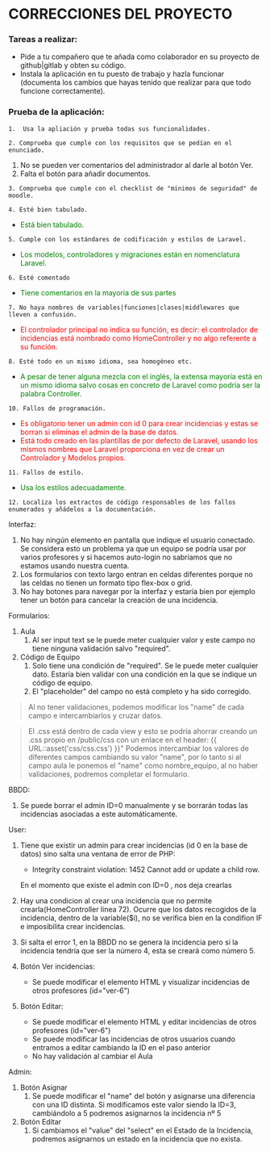 # CORRECCIONES DEL PROYECTO

### Tareas a realizar:
- Pide a tu compañero que te añada como colaborador en su proyecto de github|gitlab y obten su código. 
- Instala la aplicación en tu puesto de trabajo y hazla funcionar (documenta los cambios que hayas tenido que realizar para que todo funcione correctamente).

### Prueba de la aplicación:

`1.  Usa la apliación y prueba todas sus funcionalidades. `


   
`2. Comprueba que cumple con los requisitos que se pedían en el enunciado.`

1. No se pueden ver comentarios del administrador al darle al botón Ver.
2. Falta el botón para añadir documentos.

`3. Comprueba que cumple con el checklist de "mínimos de seguridad" de moodle.`
   
`4. Esté bien tabulado.`
   -   <span style="color: green;">Está bien tabulado.</span> 

`5. Cumple con los estándares de codificación y estilos de Laravel.`
-   <span style="color: green;">Los modelos, controladores y migraciones están en nomenclatura Laravel.</span> 

`6. Esté comentado`
- <span style="color: green;">Tiene comentarios en la mayoria de sus partes</span> 
   
`7. No haya nombres de variables|funciones|clases|middlewares que lleven a confusión.`
   
 -  <span style="color: red;">El controlador principal no indica su función, es decir: el controlador de incidencias está nombrado como HomeController y no algo referente a su función.</span> 

`8. Esté todo en un mismo idioma, sea homogéneo etc.`
   
- <span style="color: green;">A pesar de tener alguna mezcla con el inglés, la extensa mayoría está en un mismo idioma salvo cosas en concreto de Laravel como podría ser la palabra Controller.</span> 
  
`10. Fallos de programación.`

- <span style="color: red;">Es obligatorio tener un admin con id 0 para crear incidencias y estas se borran si eliminas el admin de la base de datos.</span> 
- <span style="color: red;"> Está todo creado en las plantillas de por defecto de Laravel, usando los mismos nombres que Laravel proporciona en vez de crear un Controlador y Modelos propios. </span> 

`11. Fallos de estilo.`

-  <span style="color: green;">Usa los estilos adecuadamente.</span> 

`12. Localiza los extractos de código responsables de los fallos enumerados y añádelos a la documentación.`

Interfaz:

1. No hay ningún elemento en pantalla que indique el usuario conectado. Se considera esto un problema ya que un equipo se podría usar por varios profesores y si hacemos auto-login no sabríamos que no estamos usando nuestra cuenta.
2. Los formularios con texto largo entran en celdas diferentes porque no las celdas no tienen un formato tipo flex-box o grid.
3. No hay botones para navegar por la interfaz y estaría bien por ejemplo tener un botón para cancelar la creación de una incidencia.
   
Formularios:

1.  Aula
    1. Al ser input text se le puede meter cualquier valor y este campo no tiene ninguna validación salvo "required". 
2. Código de Equipo
   1. Solo tiene una condición de "required". Se le puede meter cualquier dato. Estaría bien validar con una condición en la que se indique un código de equipo. 
   2. El "placeholder" del campo no está completo y ha sido corregido.

> Al no tener validaciones, podemos modificar los "name" de cada campo e intercambiarlos y cruzar datos.

> El .css está dentro de cada view y esto se podría ahorrar creando un .css propio en /public/css con un enlace en el header: {{ URL::asset('css/css.css') }}"
> Podemos intercambiar los valores de diferentes campos cambiando su valor "name", por lo tanto si al campo aula le ponemos el "name" como nombre_equipo, al no haber validaciones, podremos completar el formulario.


BBDD:

1. Se puede borrar el admin ID=0 manualmente y se borrarán todas las incidencias asociadas a este automáticamente. 
   

User:

1. Tiene que existir un admin para crear incidencias (id 0 en la base de datos) sino salta una ventana de error de PHP:
    - Integrity constraint violation: 1452 Cannot add or update a child row.

    En el momento que existe el admin con ID=0 , nos deja crearlas

2. Hay una condicion al crear una incidencia que no permite crearla(HomeController linea 72). Ocurre que los datos recogidos de la incidencia, dentro de la variable($i), no se verifica bien en la condifion IF e imposibilita crear incidencias.

3. Si salta el error 1, en la BBDD no se genera la incidencia pero si la incidencia tendría que ser la número 4, esta se creará como número 5.

4. Botón Ver incidencias:
    - Se puede modificar el elemento HTML y visualizar incidencias de otros profesores (id="ver-6")
  
5. Botón Editar:
    - Se puede modificar el elemento HTML y editar incidencias de otros profesores (id="ver-6")
    - Se puede modificar las incidencias de otros usuarios cuando entramos a editar cambiando la ID en el paso anterior
    - No hay validación al cambiar el Aula

Admin:

1. Botón Asignar
   1. Se puede modificar el "name" del botón y asignarse una diferencia con una ID distinta. Si modificamos este valor siendo la ID=3, cambiándolo a 5 podremos asignarnos la incidencia nº 5
2. Botón Editar
   1. Si cambiamos el "value" del "select" en el Estado de la Incidencia, podremos asignarnos un estado en la incidencia que no exista.





